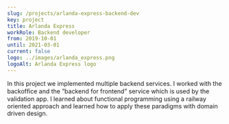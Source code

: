 ```yaml
---
slug: /projects/arlanda-express-backend-dev
key: project
title: Arlanda Express
workRole: Backend developer
from: 2019-10-01
until: 2021-03-01
current: false
logo: ../images/arlanda_express.png
logoAlt: Arlanda Express logo
---
```

In this project we implemented multiple backend services. I worked
with the backofﬁce and the ”backend for frontend” service which is used by
the validation app. I learned about functional programming using a railway
oriented approach and learned how to apply these paradigms with domain
driven design.
